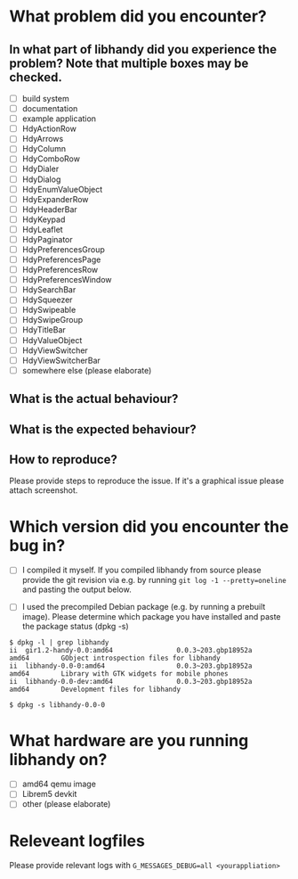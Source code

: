 # What problem did you encounter?

## In what part of libhandy did you experience the problem? Note that multiple boxes may be checked.

 - [ ] build system
 - [ ] documentation
 - [ ] example application
 - [ ] HdyActionRow
 - [ ] HdyArrows
 - [ ] HdyColumn
 - [ ] HdyComboRow
 - [ ] HdyDialer
 - [ ] HdyDialog
 - [ ] HdyEnumValueObject
 - [ ] HdyExpanderRow
 - [ ] HdyHeaderBar
 - [ ] HdyKeypad
 - [ ] HdyLeaflet
 - [ ] HdyPaginator
 - [ ] HdyPreferencesGroup
 - [ ] HdyPreferencesPage
 - [ ] HdyPreferencesRow
 - [ ] HdyPreferencesWindow
 - [ ] HdySearchBar
 - [ ] HdySqueezer
 - [ ] HdySwipeable
 - [ ] HdySwipeGroup
 - [ ] HdyTitleBar
 - [ ] HdyValueObject
 - [ ] HdyViewSwitcher
 - [ ] HdyViewSwitcherBar
 - [ ] somewhere else (please elaborate)

## What is the actual behaviour?

## What is the expected behaviour?

## How to reproduce?

  Please provide steps to reproduce the issue. If it's a graphical issue please
  attach screenshot.

# Which version did you encounter the bug in?

 - [ ] I compiled it myself. If you compiled libhandy from source please provide the
   git revision via e.g. by running ``git log -1 --pretty=oneline`` and pasting
   the output below.

 - [ ] I used the precompiled Debian package (e.g. by running a prebuilt
   image). Please determine which package you have installed and paste the package status (dpkg -s)

```
$ dpkg -l | grep libhandy
ii  gir1.2-handy-0.0:amd64                0.0.3~203.gbp18952a                     amd64        GObject introspection files for libhandy
ii  libhandy-0.0-0:amd64                  0.0.3~203.gbp18952a                     amd64        Library with GTK widgets for mobile phones
ii  libhandy-0.0-dev:amd64                0.0.3~203.gbp18952a                     amd64        Development files for libhandy

$ dpkg -s libhandy-0.0-0
```

# What hardware are you running libhandy on?

 - [ ] amd64 qemu image
 - [ ] Librem5 devkit
 - [ ] other (please elaborate)

# Releveant logfiles

  Please provide relevant logs with ``G_MESSAGES_DEBUG=all <yourappliation>``

